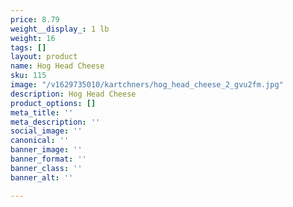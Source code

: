 ```yaml
---
price: 8.79
weight__display_: 1 lb
weight: 16
tags: []
layout: product
name: Hog Head Cheese
sku: 115
image: "/v1629735010/kartchners/hog_head_cheese_2_gvu2fm.jpg"
description: Hog Head Cheese
product_options: []
meta_title: ''
meta_description: ''
social_image: ''
canonical: ''
banner_image: ''
banner_format: ''
banner_class: ''
banner_alt: ''

---
```

